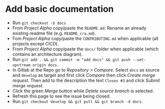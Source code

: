 # Add basic documentation

- Run `git checkout -b docs`
- From *Project Alpha* copy/paste the `README.md`. Rename an already existing readme file (e.g. `README_cra.md`).
- Fom *Project Alpha* copy/paste the `CONTRIBUTING.md` when applicable (all projects except *CICD*).
- From *Project Alpha* copy/paste the `docs/` folder when applicable (which contains an architecture diagram).
- Run `git add . && git commit -m "add docs" && git push --set-upstream origin docs`.
- In Gitlab at the Repo go to *Repository > Compare*. Select `docs` as source and `develop` as target and first click *Compare* then click *Create merge request*. Then add to the description the text `Closes #3` and click *Submit merge request*.
- Click the green *Merge* button while *Delete source branch* is selected.
- Refresh this page to see the issue being closed.
- Run `git checkout develop && git pull && git branch -d docs`.
